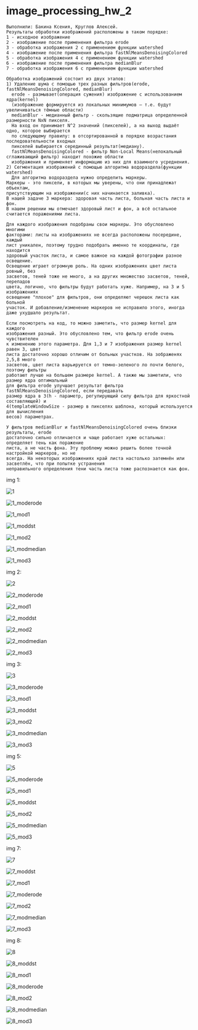 # image_processing_hw_2
```
Выполнили: Бакина Ксения, Круглов Алексей.
Результаты обработки изображений расположены в таком порядке:
1 - исходное изображение 
2 - изображение после применения фильтра erode
3 - обработка изображения 2 с применением функции watershed
4 - изображение после применения фильтра fastNlMeansDenoisingColored
5 - обработка изображения 4 с применением функции watershed
6 - изображение после применения фильтра medianBlur
7 - обработка изображения 6 с применением функции watershed

Обработка изображений состоит из двух этапов:
1) Удаление шума с помощью трех разных фильтров(erode, fastNlMeansDenoisingColored, medianBlur)
  erode - размывает(операция сужения) изображение с использованием ядра(kernel)
  (изображение формируется из локальных минимумов — т.е. будут увеличиваться тёмные области)
  medianBlur - медианный фильтр - скользящие подматрица определенной размерности NxN пикселя. 
  На вход он принимает N^2 значений (пикселей), а на выход выдаёт одно, которое выбирается 
  по следующему правилу: в отсортированной в порядке возрастания последовательности входных 
  пикселей выбирается серединный результат(медиану).
  fastNlMeansDenoisingColored - фильтр Non-Local Means(нелокальный сглаживающий фильтр) находит похожие области
  изображения и применяет информацию из них для взаимного усреднения.
2) Сегментация изображений с помощью алгоритма водораздела(функции watershed)
  Для алгоритма водораздела нужно определить маркеры.
Маркеры - это пиксели, в которых мы уверены, что они принадлежат объектам,
присутствующим на изображении(с них начинается заливка).
В нашей задаче 3 маркера: здоровая часть листа, больная часть листа и фон.
В нашем решении мы отмечает здоровый лист и фон, а всё остальное считается поражениями листа.

Для каждого изображения подобраны свои маркеры. Это обусловлено многими 
факторами: листы на изображениях не всегда расположены посередине, каждый 
лист уникален, поэтому трудно подобрать именно те координаты, где находится 
здоровый участок листа, и самое важное на каждой фотографии разное освещение. 
Освещение играет огромную роль. На одних изображениях цвет листа ровный, без 
засветов, теней тоже не много, а на других множество засветов, теней, перепадов 
цвета, логично, что фильтры будут работать хуже. Например, на 3 и 5 изображениях 
освещение "плохое" для фильтров, они определяют черешок листа как больной 
участок. И добавление/изменение маркеров не исправило этого, иногда даже ухудшало результат.

Если посмотреть на код, то можно заметить, что размер kernel для каждого 
изображения разный. Это обусловлено тем, что фильтр erode очень чувствителен 
к изменению этого параметра. Для 1,3 и 7 изображения размер kernel равен 3, цвет 
листа достаточно хорошо отличим от больных участков. На зображенях 2,5,8 много 
засветов, цвет листа варьируется от темно-зеленого ло почти белого, поэтому фильтры 
работают лучше на большем размере kernel. А также мы заметили, что размер ядра оптимальный 
для фильтра erode улучшает результат фильтра fastNlMeansDenoisingColored, если передавать
размер ядра в 3(h - параметр, регулирующий силу фильтра для яркостной составляющей) и 
4(templateWindowSize - размер в пикселях шаблона, который используется для вычисления
весов) параметрах.

У фильтров medianBlur и fastNlMeansDenoisingColored очень близки результаты, erode 
достаточно сильно отличается и чаще работает хуже остальных: определяет тень как поражение 
листа, а не часть фона. Эту проблему можно решить более точной настройкой маркеров, но не 
всегда. На некоторых изображениях край листа настолько затемнён или засветлён, что при попытке устранения
неправильного определения тени часть листа тоже распознается как фон.
```

img 1:

![1](https://user-images.githubusercontent.com/61293111/138915851-92a71a97-3e5b-42a0-8ecf-a0edd50e88a1.jpg)

![1_moderode](https://user-images.githubusercontent.com/61293111/138961270-37958b97-0635-450d-b0f1-8fe2c66f624b.jpg)

![1_mod1](https://user-images.githubusercontent.com/61293111/138959154-a5f51788-3087-4186-9f2f-f0713eeb2d46.jpg)

![1_moddst](https://user-images.githubusercontent.com/61293111/138961315-d69c0d0e-1c90-4cb8-8d6b-6d825db97ff6.jpg)

![1_mod2](https://user-images.githubusercontent.com/61293111/138959183-2329917f-3f78-40df-8a68-dfbefed16250.jpg)

![1_modmedian](https://user-images.githubusercontent.com/61293111/138961348-a0d31115-fe0c-4d78-8949-17220526514f.jpg)

![1_mod3](https://user-images.githubusercontent.com/61293111/138959203-26498318-1c66-404c-b321-ddaa4e3707e2.jpg)

img 2:

![2](https://user-images.githubusercontent.com/61293111/138916051-d6cdc463-bdfe-46dd-a897-4782410e7497.jpg)

![2_moderode](https://user-images.githubusercontent.com/61293111/138961616-910e55ae-fd13-46be-bb79-6be264a3b14d.jpg)

![2_mod1](https://user-images.githubusercontent.com/61293111/138959235-a0858611-42ed-4777-9eaa-8fa897c08b1c.jpg)

![2_moddst](https://user-images.githubusercontent.com/61293111/138961633-a41e3e3f-d58f-4c3a-9944-14f34a632c4f.jpg)

![2_mod2](https://user-images.githubusercontent.com/61293111/138959257-07347a24-e4ca-4aa0-a3c0-3d0c0c27f0d1.jpg)

![2_modmedian](https://user-images.githubusercontent.com/61293111/138961648-19800b50-f081-46aa-8717-6fdac6440582.jpg)

![2_mod3](https://user-images.githubusercontent.com/61293111/138959278-f8271996-3904-4f97-8daf-aeed588f84cc.jpg)

img 3:

![3](https://user-images.githubusercontent.com/61293111/138916190-e22bb902-bbf3-4fb1-8129-35f87b8c4ed5.jpg)

![3_moderode](https://user-images.githubusercontent.com/61293111/138961664-e8f1f350-5ea1-4a0e-b4ef-a7e5028c04c7.jpg)

![3_mod1](https://user-images.githubusercontent.com/61293111/138959312-78017eab-97c1-48ea-8bfa-c11dc01b0a46.jpg)

![3_moddst](https://user-images.githubusercontent.com/61293111/138961679-b9fab282-cf40-408d-83fe-598861c0a27b.jpg)

![3_mod2](https://user-images.githubusercontent.com/61293111/138959328-4389a4f8-6e78-4b10-9c73-e49c4f9e5089.jpg)

![3_modmedian](https://user-images.githubusercontent.com/61293111/138961698-3605505f-e998-49f4-8271-04d4c2853179.jpg)

![3_mod3](https://user-images.githubusercontent.com/61293111/138959348-347c1f83-02bc-4f28-b89a-cb3e70586c00.jpg)

img 5:

![5](https://user-images.githubusercontent.com/61293111/138916270-a9fdaea1-c00c-492e-9c8e-3bcbe324d027.JPG)

![5_moderode](https://user-images.githubusercontent.com/61293111/138961744-84e29b59-9bb3-4806-9a83-d3a8316e6cdf.jpg)

![5_mod1](https://user-images.githubusercontent.com/61293111/138959384-72c242ae-5442-4da9-889e-677d118ab121.jpg)

![5_moddst](https://user-images.githubusercontent.com/61293111/138961756-fd72628b-f0f7-4676-b035-e07e4c66d278.jpg)

![5_mod2](https://user-images.githubusercontent.com/61293111/138959403-8962a36b-38cb-4573-8533-9a78e5020c7e.jpg)

![5_modmedian](https://user-images.githubusercontent.com/61293111/138961765-6e9fc8aa-3b46-4660-b97f-a4c01ad2afe6.jpg)

![5_mod3](https://user-images.githubusercontent.com/61293111/138959421-4795d855-d678-47b4-a85b-4addcb7c5cb3.jpg)

img 7:

![7](https://user-images.githubusercontent.com/61293111/138916351-bc2720de-b36e-450a-9851-5a67b5e71999.JPG)

![7_moddst](https://user-images.githubusercontent.com/61293111/138961784-eeef9d37-a7bd-4f0b-9958-2998b5e98998.jpg)

![7_mod1](https://user-images.githubusercontent.com/61293111/138959439-e7654c5e-0c02-43cc-8d4f-7f3a392851b1.jpg)

![7_moderode](https://user-images.githubusercontent.com/61293111/138961795-d6ff9dd8-f3c8-4337-87de-83ed978589f3.jpg)

![7_mod2](https://user-images.githubusercontent.com/61293111/138959463-7bbdbc5c-f4dd-4c71-9ee7-62aba907fde9.jpg)

![7_modmedian](https://user-images.githubusercontent.com/61293111/138961812-d2c8b89a-bf5d-4c5c-b398-d3a1f4a180bc.jpg)

![7_mod3](https://user-images.githubusercontent.com/61293111/138959490-805570ad-7da4-400a-9147-96b3afe86345.jpg)

img 8:

![8](https://user-images.githubusercontent.com/61293111/138916421-4cfa5c3a-2d88-44ee-b093-39a0041e9c42.JPG)

![8_moddst](https://user-images.githubusercontent.com/61293111/138961846-e57aa464-86e1-4bbd-93f0-d499c4653c7f.jpg)

![8_mod1](https://user-images.githubusercontent.com/61293111/138959522-14a78d44-5e73-4f14-a65d-077c7cf4f144.jpg)

![8_moderode](https://user-images.githubusercontent.com/61293111/138961864-d1e28c38-08de-45b5-a8d3-14139ddd012d.jpg)

![8_mod2](https://user-images.githubusercontent.com/61293111/138959536-7fd89a25-ca80-4c66-88fc-69f041f8cadd.jpg)

![8_modmedian](https://user-images.githubusercontent.com/61293111/138961879-e7a6b89d-37c8-4150-988d-ee3cb1bda1c2.jpg)

![8_mod3](https://user-images.githubusercontent.com/61293111/138959566-7109b42c-fdc2-44d5-970c-c7edb634c963.jpg)
